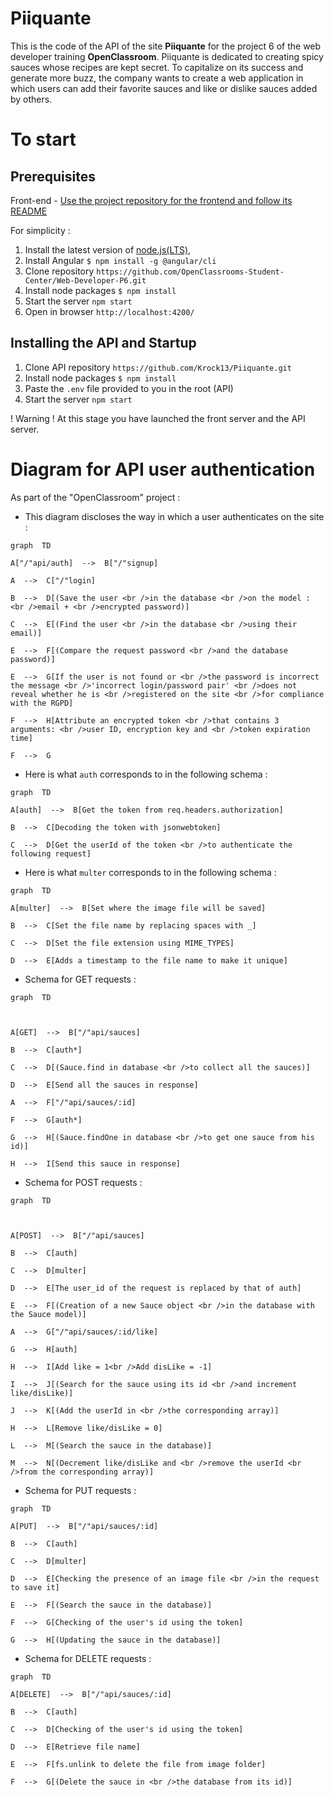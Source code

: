 ﻿# Piiquante

This is the code of the API of the site **Piiquante** for the project 6 of the web developer training **OpenClassroom**.
Piiquante is dedicated to creating spicy sauces whose recipes are kept secret. To capitalize on its success and generate more buzz, the company wants to create a web application in which users can add their favorite sauces and like or dislike sauces added by others.


# To start



## Prerequisites

Front-end - [Use the project repository for the frontend and follow its README](https://github.com/OpenClassrooms-Student-Center/Web-Developer-P6)

For simplicity :
1. Install the latest version of [node.js(LTS)](https://nodejs.org/en/),
2. Install Angular ```$ npm install -g @angular/cli```
3. Clone repository ```https://github.com/OpenClassrooms-Student-Center/Web-Developer-P6.git```
4. Install node packages ```$ npm install```
5. Start the server ```npm start```
6. Open in browser ```http://localhost:4200/```

## Installing the API and Startup

1. Clone API repository ```https://github.com/Krock13/Piiquante.git```
2. Install node packages ```$ npm install```
3. Paste the ```.env``` file provided to you in the root (API)
4. Start the server ```npm start```

!  Warning ! At this stage you have launched the front server and the API server.

# Diagram for API user authentication

As part of the "OpenClassroom" project :

* This diagram discloses the way in which a user authenticates on the site :

```mermaid
graph  TD

A["/"api/auth]  -->  B["/"signup]

A  -->  C["/"login]

B  -->  D[(Save the user <br />in the database <br />on the model : <br />email + <br />encrypted password)]

C  -->  E[(Find the user <br />in the database <br />using their email)]

E  -->  F[(Compare the request password <br />and the database password)]

E  -->  G[If the user is not found or <br />the password is incorrect the message <br />'incorrect login/password pair' <br />does not reveal whether he is <br />registered on the site <br />for compliance with the RGPD]

F  -->  H[Attribute an encrypted token <br />that contains 3 arguments: <br />user ID, encryption key and <br />token expiration time]

F  -->  G
```
* Here is what ```auth``` corresponds to in the following schema :
```mermaid
graph  TD 

A[auth]  -->  B[Get the token from req.headers.authorization]

B  -->  C[Decoding the token with jsonwebtoken]

C  -->  D[Get the userId of the token <br />to authenticate the following request]
```
* Here is what ```multer``` corresponds to in the following schema :
```mermaid
graph  TD

A[multer]  -->  B[Set where the image file will be saved]

B  -->  C[Set the file name by replacing spaces with _]

C  -->  D[Set the file extension using MIME_TYPES]

D  -->  E[Adds a timestamp to the file name to make it unique]
```
* Schema for GET requests :
```mermaid
graph  TD

  

A[GET]  -->  B["/"api/sauces]

B  -->  C[auth*]

C  -->  D[(Sauce.find in database <br />to collect all the sauces)]

D  -->  E[Send all the sauces in response]

A  -->  F["/"api/sauces/:id]

F  -->  G[auth*]

G  -->  H[(Sauce.findOne in database <br />to get one sauce from his id)]

H  -->  I[Send this sauce in response]
```
* Schema for POST requests :
```mermaid
graph  TD

  

A[POST]  -->  B["/"api/sauces]

B  -->  C[auth]

C  -->  D[multer]

D  -->  E[The user_id of the request is replaced by that of auth]

E  -->  F[(Creation of a new Sauce object <br />in the database with the Sauce model)]

A  -->  G["/"api/sauces/:id/like]

G  -->  H[auth]

H  -->  I[Add like = 1<br />Add disLike = -1]

I  -->  J[(Search for the sauce using its id <br />and increment like/disLike)]

J  -->  K[(Add the userId in <br />the corresponding array)]

H  -->  L[Remove like/disLike = 0]

L  -->  M[(Search the sauce in the database)]

M  -->  N[(Decrement like/disLike and <br />remove the userId <br />from the corresponding array)]
```
* Schema for PUT requests :
```mermaid
graph  TD  

A[PUT]  -->  B["/"api/sauces/:id]

B  -->  C[auth]

C  -->  D[multer]

D  -->  E[Checking the presence of an image file <br />in the request to save it]

E  -->  F[(Search the sauce in the database)]

F  -->  G[Checking of the user's id using the token]

G  -->  H[(Updating the sauce in the database)]
```
* Schema for DELETE requests :
```mermaid
graph  TD  

A[DELETE]  -->  B["/"api/sauces/:id]

B  -->  C[auth]

C  -->  D[Checking of the user's id using the token]

D  -->  E[Retrieve file name]

E  -->  F[fs.unlink to delete the file from image folder]

F  -->  G[(Delete the sauce in <br />the database from its id)]
```
